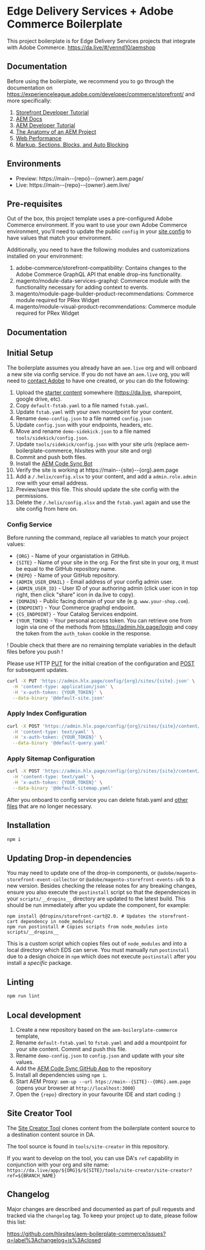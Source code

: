 # Edge Delivery Services + Adobe Commerce Boilerplate
This project boilerplate is for Edge Delivery Services projects that integrate with Adobe Commerce.
https://da.live/#/yennd10/aemshop

## Documentation

Before using the boilerplate, we recommend you to go through the documentation on https://experienceleague.adobe.com/developer/commerce/storefront/ and more specifically:

1. [Storefront Developer Tutorial](https://experienceleague.adobe.com/developer/commerce/storefront/get-started/)
1. [AEM Docs](https://www.aem.live/docs/)
1. [AEM Developer Tutorial](https://www.aem.live/developer/tutorial)
1. [The Anatomy of an AEM Project](https://www.aem.live/developer/anatomy-of-a-project)
1. [Web Performance](https://www.aem.live/developer/keeping-it-100)
1. [Markup, Sections, Blocks, and Auto Blocking](https://www.aem.live/developer/markup-sections-blocks)


## Environments
- Preview: https://main--{repo}--{owner}.aem.page/
- Live: https://main--{repo}--{owner}.aem.live/

## Pre-requisites

Out of the box, this project template uses a pre-configured Adobe Commerce environment. If you want to use your own Adobe Commerce environment, you'll need to update the public `config` in your [site config](https://www.aem.live/docs/admin.html#tag/siteConfig) to have values that match your environment.

Additionally, you need to have the following modules and customizations installed on your environment:

1. adobe-commerce/storefront-compatibility: Contains changes to the Adobe Commerce GraphQL API that enable drop-ins functionality.
1. magento/module-data-services-graphql: Commerce module with the functionality necessary for adding context to events.
1. magento/module-page-builder-product-recommendations: Commerce module required for PRex Widget
1. magento/module-visual-product-recommendations: Commerce module required for PRex Widget
<!-- 1. TODO: Add further prereqs.  -->

## Documentation


## Initial Setup

The boilerplate assumes you already have an `aem.live` org and will onboard a new site via config service. If you do not have an `aem.live` org, you will need to [contact Adobe](https://discord.gg/aem-live) to have one created, or you can do the following:

1. Upload the [starter content](https://github.com/hlxsites/aem-boilerplate-commerce/releases/tag/starter-content) somewhere (https://da.live, sharepoint, google drive, etc).
1. Copy `default-fstab.yaml` to a file named `fstab.yaml`.
1. Update `fstab.yaml` with your own mountpoint for your content.
1. Rename `demo-config.json` to a file named `config.json`
1. Update `config.json` with your endpoints, headers, etc.
1. Move and rename `demo-sidekick.json` to a file named `tools/sidekick/config.json`.
1. Update `tools/sidekick/config.json` with your site urls (replace aem-boilerplate-commerce, hlxsites with your site and org)
1. Commit and push both files.
1. Install the [AEM Code Sync Bot](https://github.com/apps/aem-code-sync)
1. Verify the site is working at https://main--{site}--{org}.aem.page
1. Add a `/.helix/config.xlsx` to your content, and add a `admin.role.admin` row with your email address.
1. Preview/save this file. This should update the site config with the permissions.
1. Delete the `/.helix/config.xlsx` and the `fstab.yaml` again and use the site config from here on.

### Config Service

Before running the command, replace all variables to match your project values:

* `{ORG}` - Name of your organistation in GitHub.
* `{SITE}` - Name of your site in the org. For the first site in your org, it must be equal to the GitHub repository name.
* `{REPO}` - Name of your GitHub repository.
* `{ADMIN_USER_EMAIL}` - Email address of your config admin user.
* `{ADMIN_USER_ID}` - User ID of your authoring admin (click user icon in top right, then click "share" icon in da.live to copy).
* `{DOMAIN}` - Public facing domain of your site (e.g. `www.your-shop.com`).
* `{ENDPOINT}` - Your Commerce graphql endpoint.
* `{CS_ENDPOINT}` - Your Catalog Services endpoint.
* `{YOUR_TOKEN}` - Your personal access token. You can retrieve one from login via one of the methods from https://admin.hlx.page/login and copy the token from the `auth_token` cookie in the response.

! Double check that there are no remaining template variables in the default files before you push !

Please use HTTP [PUT](https://www.aem.live/docs/admin.html#tag/siteConfig/operation/createSiteSite) for the initial creation of the configuration and [POST](https://www.aem.live/docs/admin.html#tag/siteConfig/operation/updateConfigSite) for subsequent updates.

```bash
curl -X PUT 'https://admin.hlx.page/config/{org}/sites/{site}.json' \
  -H 'content-type: application/json' \
  -H 'x-auth-token: {YOUR_TOKEN}' \
  --data-binary '@default-site.json'
```

### Apply Index Configuration
```bash
curl -X POST 'https://admin.hlx.page/config/{org}/sites/{site}/content/query.yaml' \
  -H 'content-type: text/yaml' \
  -H 'x-auth-token: {YOUR_TOKEN}' \
  --data-binary '@default-query.yaml'
```

### Apply Sitemap Configuration
```bash
curl -X POST 'https://admin.hlx.page/config/{org}/sites/{site}/content/sitemap.yaml' \
  -H 'content-type: text/yaml' \
  -H 'x-auth-token: {YOUR_TOKEN}' \
  --data-binary '@default-sitemap.yaml'
```

After you onboard to config service you can delete fstab.yaml and [other files](https://www.aem.live/docs/config-service-setup#remove-unused-configuration-files) that are no longer necessary.

## Installation

```sh
npm i
```

## Updating Drop-in dependencies

You may need to update one of the drop-in components, or `@adobe/magento-storefront-event-collector` or `@adobe/magento-storefront-events-sdk` to a new version. Besides checking the release notes for any breaking changes, ensure you also execute the `postinstall` script so that the dependenices in your `scripts/__dropins__` directory are updated to the latest build. This should be run immediately after you update the component, for example:

```
npm install @dropins/storefront-cart@2.0. # Updates the storefront-cart dependency in node_modules/
npm run postinstall # Copies scripts from node_modules into scripts/__dropins__
```

This is a custom script which copies files out of `node_modules` and into a local directory which EDS can serve. You must manually run `postinstall` due to a design choice in `npm` which does not execute `postinstall` after you install a _specific_ package.

## Linting

```sh
npm run lint
```

## Local development

1. Create a new repository based on the `aem-boilerplate-commerce` template,
1. Rename `default-fstab.yaml` to `fstab.yaml` and add a mountpoint for your site content. Commit and push this file.
1. Rename `demo-config.json` to `config.json` and update with your site values.
1. Add the [AEM Code Sync GitHub App](https://github.com/apps/aem-code-sync) to the repository
1. Install all dependencies using `npm i`.
1. Start AEM Proxy: `aem-up --url htps://main--{SITE}--{ORG}.aem.page` (opens your browser at `http://localhost:3000`)
1. Open the `{repo}` directory in your favourite IDE and start coding :)

## Site Creator Tool

The [Site Creator Tool](https://da.live/app/hlxsites/aem-boilerplate-commerce/tools/site-creator/site-creator) clones content from the boilerplate content source to a destination content source in DA.

The tool source is found in `tools/site-creator` in this repository.

If you want to develop on the tool, you can use DA's `ref` capability in conjunction with your org and site name: `https://da.live/app/${ORG}$/${SITE}/tools/site-creator/site-creator?ref=${BRANCH_NAME}`


## Changelog

Major changes are described and documented as part of pull requests and tracked via the `changelog` tag. To keep your project up to date, please follow this list:

https://github.com/hlxsites/aem-boilerplate-commerce/issues?q=label%3Achangelog+is%3Aclosed
